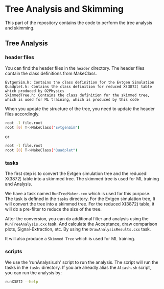 # Tree Analysis and Skimming

This part of the repository contains the code to perform the tree analysis and skimming.

## Tree Analysis
### header files
You can find the header files in the `header` directory. The header files contain the class definitions from MakeClass.
```
EvtgenSim.h: Contains the class definition for the Evtgen Simulation
Quadplet.h: Contains the class definition for reduced X(3872) table which produced by O2Physics
SkimmedTree.h: Contains the class definition for the skimmed tree, which is used for ML training, which is produced by this code
```

When you update the structure of the tree, you need to update the header files accordingly.
```bash
root -l file.root
root [0] T->MakeClass("EvtgenSim")
```
or
```bash
root -l file.root
root [0] T->MakeClass("Quadplet")
```

### tasks
The first step is to convert the Evtgen simulation tree and the reduced X(3872) table into a skimmed tree. The skimmed tree is used for ML training and Analysis.

We have a task named `RunTreeMaker.cxx` which is used for this purpose. The task is defined in the `tasks` directory. For the Evtgen simulation tree, It will convert the tree into a skimmed tree. For the reduced X(3872) table, it will do a pre-filter to reduce the size of the tree.

After the conversion, you can do additional filter and analysis using the `RunTreeAnalysis.cxx` task. And calculate the Acceptance, draw comparison plots, Signal-Extraction, etc. By using the `DrawAnalysisResults.cxx` task.

It will also produce a `Skimmed Tree` which is used for ML training.

### scripts
We use the 'runAnalysis.sh' script to run the analysis. The script will run the tasks in the `tasks` directory.
If you are alreadly alias the `Aliash.sh` script, you can run the analysis by:

```bash
runX3872 --help
```